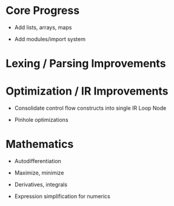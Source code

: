 # Core Progress

- Add lists, arrays, maps

- Add modules/import system



# Lexing / Parsing Improvements



# Optimization / IR Improvements

- Consolidate control flow constructs into single IR Loop Node

- Pinhole optimizations



# Mathematics

- Autodifferentiation

- Maximize, minimize

- Derivatives, integrals

- Expression simplification for numerics

